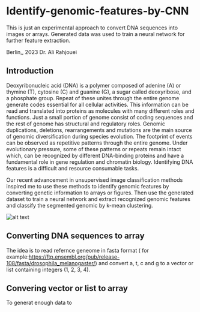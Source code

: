 # Identify-genomic-features-by-CNN
This is just an experimental approach to convert DNA sequences into images or arrays. Generated data was used to train a neural network for further feature extraction.

Berlin,, 2023
Dr. Ali Rahjouei

## Introduction
Deoxyribonucleic acid (DNA) is a polymer composed of adenine (A) or thymine (T), cytosine (C) and guanine (G), a sugar called deoxyribose, and a phosphate group. Repeat of these unites through the entire genome generate codes essential for all cellular activities. This information can be read and translated into proteins as molecules with many different roles and functions. Just a small portion of genome consist of coding sequences and the rest of genome has structural and regulatory roles. Genomic duplications, deletions, rearrangements and mutations are the main source of genomic diversification during species evolution. The footprint of events can be observed as repetitive patterns through the entire genome. Under evolutionary pressure, some of these patterns or repeats remain intact which, can be recognized by different DNA-binding proteins and have a fundamental role in gene regulation and chromatin biology. Identifying DNA features is a difficult and resource consumable tasks.

Our recent advancement in unsupervised image classification methods inspired me to use these methods to identify genomic features by converting genetic information to arrays or figures. Then use the generated dataset to train a neural network and extract recognized genomic features and classify the segmented genomic by k-mean clustering. 

![alt text]([http://url/to/img.png](https://drive.google.com/file/d/1d-ZqycyrYn2tHEub4sEr-RBi2UlwQy4D/view?usp=share_link))

## Converting DNA sequences to array
The idea is to read refernce geneome in fasta format ( for example:https://ftp.ensembl.org/pub/release-108/fasta/drosophila_melanogaster/) and convert a, t, c and g to a vector or list containing integers (1, 2, 3, 4).
## Convering vector or list to array
To generat enough data to 

